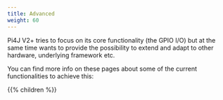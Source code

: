 ```yaml
---
title: Advanced
weight: 60
---
```


Pi4J V2+ tries to focus on its core functionality (the GPIO I/O) but at the same time wants to provide the possibility to extend and adapt to other hardware, underlying framework etc.

You can find more info on these pages about some of the current functionalities to achieve this:

{{% children %}}